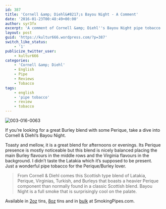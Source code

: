 ```yaml
---
id: 387
title: 'Cornell &amp; Diehl&#8217;s Bayou Night - A Comment'
date: '2016-01-23T00:48:49+00:00'
author: syr3fx
excerpt: 'A comment of Cornell &amp; Diehl''s Bayou Night pipe tobacco blend. '
layout: post
guid: 'https://kultur666.wordpress.com/?p=387'
switch_like_status:
    - '1'
publicize_twitter_user:
    - kultur666
categories:
    - 'Cornell &amp; Diehl'
    - English
    - Pipe
    - Reviews
    - Tobacco
tags:
    - english
    - 'pipe tobacco'
    - review
    - tobacco
---
```


![003-016-0063](http://localhost:8080/wp-content/uploads/2016/01/003-016-0063.jpg)

If you’re looking for a great Burley blend with some Perique, take a dive into Cornell &amp; Diehl’s Bayou Night.

Toasty and mellow, it is a great blend for afternoons or evenings. Its Perique presence is mostly noticeable but this blend is nicely balanced placing the main Burley flavours in the middle rows and the Virginia flavours in the background. I didn’t taste the Latakia which it’s supposed to be present. Just a wonderful pipe tobacco for the Perique/Burley lover.

> From Cornell &amp; Diehl comes this Scottish type blend of Latakia, Perique, Virginias, Turkish, and Burleys that boasts a heavier Perique component than normally found in a classic Scottish blend. Bayou Night is a full smoke that is surprisingly cool on the palate.

Available in [2oz](http://www.smokingpipes.com/tobacco/by-maker/cornell-diehl/moreinfo.cfm?product_id=27370) tins, [8oz](http://www.smokingpipes.com/tobacco/by-maker/cornell-diehl/moreinfo.cfm?product_id=8225) tins and in [bulk](http://www.smokingpipes.com/tobacco/by-maker/cornell-diehl/bulk/moreinfo.cfm?product_id=66075) at SmokingPipes.com.
